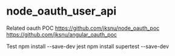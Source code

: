 # node_oauth_user_api
Related oauth POC
  https://github.com/jksnu/node_oauth_poc
  https://github.com/jksnu/angular_oauth_poc

Test
  npm install --save-dev jest
  npm install supertest --save-dev

